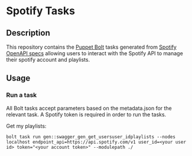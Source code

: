 
# Spotify Tasks

## Description

This repository contains the [Puppet Bolt](https://puppet.com/docs/bolt/0.x/bolt.html) tasks generated from [Spotify OpenAPI specs](https://github.com/APIs-guru/openapi-directory/tree/master/APIs/spotify.com) allowing users to interact with the Spotify API to manage their spotify account and playlists.

## Usage

### Run a task

All Bolt tasks accept parameters based on the metadata.json for the relevant task. A Spotify token is required in order to run the tasks.

Get my playlists:

```bolt task run gen::swagger_gen_get_usersuser_idplaylists --nodes localhost endpoint_api=https://api.spotify.com/v1 user_id=<your user id> token="<your account token>" --modulepath ./```

